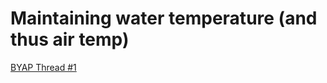 # Maintaining water temperature (and thus air temp)

[BYAP Thread #1](http://backyardaquaponics.com/forum/viewtopic.php?f=1&t=27073)